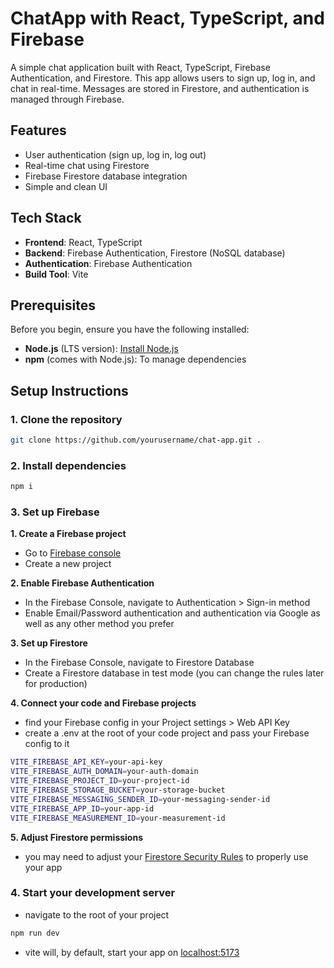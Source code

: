 # ChatApp with React, TypeScript, and Firebase

A simple chat application built with React, TypeScript, Firebase Authentication, and Firestore. This app allows users to sign up, log in, and chat in real-time. Messages are stored in Firestore, and authentication is managed through Firebase.

## Features

- User authentication (sign up, log in, log out)
- Real-time chat using Firestore
- Firebase Firestore database integration
- Simple and clean UI

## Tech Stack

- **Frontend**: React, TypeScript
- **Backend**: Firebase Authentication, Firestore (NoSQL database)
- **Authentication**: Firebase Authentication
- **Build Tool**: Vite

## Prerequisites

Before you begin, ensure you have the following installed:

- **Node.js** (LTS version): [Install Node.js](https://nodejs.org/)
- **npm** (comes with Node.js): To manage dependencies

## Setup Instructions

### 1. Clone the repository

```bash
git clone https://github.com/yourusername/chat-app.git .
```

### 2. Install dependencies
```bash
npm i
```

### 3. Set up Firebase
**1. Create a Firebase project**
- Go to [Firebase console](https://console.firebase.google.com/)
- Create a new project

**2. Enable Firebase Authentication**
- In the Firebase Console, navigate to Authentication > Sign-in method
- Enable Email/Password authentication and authentication via Google as well as any other method you prefer

**3. Set up Firestore**
- In the Firebase Console, navigate to Firestore Database
- Create a Firestore database in test mode (you can change the rules later for production)

**4. Connect your code and Firebase projects**
- find your Firebase config in your Project settings > Web API Key
- create a .env at the root of your code project and pass your Firebase config to it
```bash
VITE_FIREBASE_API_KEY=your-api-key
VITE_FIREBASE_AUTH_DOMAIN=your-auth-domain
VITE_FIREBASE_PROJECT_ID=your-project-id
VITE_FIREBASE_STORAGE_BUCKET=your-storage-bucket
VITE_FIREBASE_MESSAGING_SENDER_ID=your-messaging-sender-id
VITE_FIREBASE_APP_ID=your-app-id
VITE_FIREBASE_MEASUREMENT_ID=your-measurement-id
```

**5. Adjust Firestore permissions**

- you may need to adjust your [Firestore Security Rules](https://firebase.google.com/docs/firestore/security/get-started?hl=en) to properly use your app


### 4. Start your development server
- navigate to the root of your project
```bash
npm run dev
```
- vite will, by default, start your app on [localhost:5173](http://localhost:5173)

